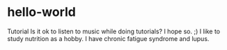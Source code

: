 # hello-world
Tutorial 
Is it ok to listen to music while doing tutorials?  I hope so.  ;)
I like to study nutrition as a hobby.  I have chronic fatigue syndrome and lupus.
